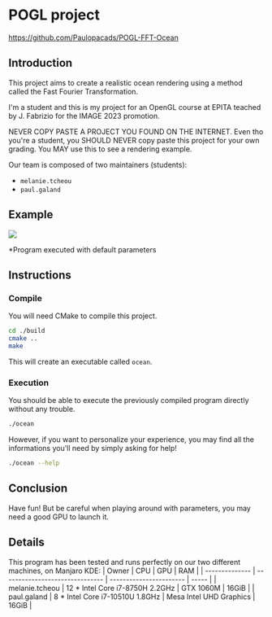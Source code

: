 # POGL project

https://github.com/Paulopacads/POGL-FFT-Ocean

## Introduction

This project aims to create a realistic ocean rendering using a method called the Fast Fourier Transformation.

I'm a student and this is my project for an OpenGL course at EPITA teached by J. Fabrizio for the IMAGE 2023 promotion.

NEVER COPY PASTE A PROJECT YOU FOUND ON THE INTERNET. Even tho you're a student, you SHOULD NEVER copy paste this project for your own grading. You MAY use this to see a rendering example.

Our team is composed of two maintainers (students):
- `melanie.tcheou`
- `paul.galand`

## Example

![](https://i.imgur.com/UKIcz44.png)

*Program executed with default parameters

## Instructions

### Compile

You will need CMake to compile this project.
```sh
cd ./build
cmake ..
make
```

This will create an executable called `ocean`.

### Execution

You should be able to execute the previously compiled program directly without any trouble.
```sh
./ocean
```

However, if you want to personalize your experience, you may find all the informations you'll need by simply asking for help!
```sh
./ocean --help
```

## Conclusion

Have fun! But be careful when playing around with parameters, you may need a good GPU to launch it.

## Details

This program has been tested and runs perfectly on our two different machines, on Manjaro KDE:
|      Owner     |               CPU               |           GPU           |  RAM  |
| -------------- | ------------------------------- | ----------------------- | ----- |
| melanie.tcheou | 12 * Intel Core i7-8750H 2.2GHz | GTX 1060M               | 16GiB |
| paul.galand    | 8 * Intel Core i7-10510U 1.8GHz | Mesa Intel UHD Graphics | 16GiB |